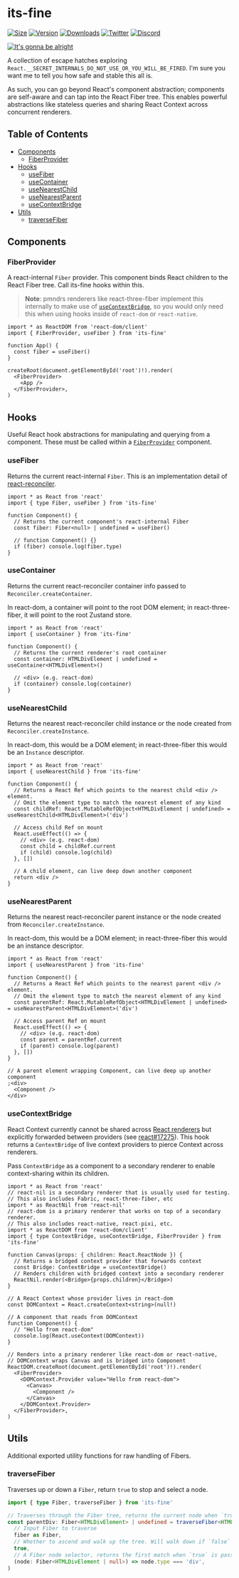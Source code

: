 # its-fine

[![Size](https://img.shields.io/bundlephobia/minzip/its-fine?label=gzip&style=flat&colorA=000000&colorB=000000)](https://bundlephobia.com/package/its-fine)
[![Version](https://img.shields.io/npm/v/its-fine?style=flat&colorA=000000&colorB=000000)](https://npmjs.com/package/its-fine)
[![Downloads](https://img.shields.io/npm/dt/its-fine.svg?style=flat&colorA=000000&colorB=000000)](https://npmjs.com/package/its-fine)
[![Twitter](https://img.shields.io/twitter/follow/pmndrs?label=%40pmndrs&style=flat&colorA=000000&colorB=000000&logo=twitter&logoColor=000000)](https://twitter.com/pmndrs)
[![Discord](https://img.shields.io/discord/740090768164651008?style=flat&colorA=000000&colorB=000000&label=discord&logo=discord&logoColor=000000)](https://discord.gg/poimandres)

<p align="left">
  <a id="cover" href="#cover">
    <img src=".github/itsfine.jpg" alt="It's gonna be alright" />
  </a>
</p>

A collection of escape hatches exploring `React.__SECRET_INTERNALS_DO_NOT_USE_OR_YOU_WILL_BE_FIRED`. I'm sure you want me to tell you how safe and stable this all is.

As such, you can go beyond React's component abstraction; components are self-aware and can tap into the React Fiber tree. This enables powerful abstractions like stateless queries and sharing React Context across concurrent renderers.

## Table of Contents

- [Components](#components)
  - [FiberProvider](#fiberprovider)
- [Hooks](#hooks)
  - [useFiber](#useFiber)
  - [useContainer](#useContainer)
  - [useNearestChild](#useNearestChild)
  - [useNearestParent](#useNearestParent)
  - [useContextBridge](#useContextBridge)
- [Utils](#utils)
  - [traverseFiber](#traverseFiber)

## Components

### FiberProvider

A react-internal `Fiber` provider. This component binds React children to the React Fiber tree. Call its-fine hooks within this.

> **Note**: pmndrs renderers like react-three-fiber implement this internally to make use of [`useContextBridge`](#usecontextbridge), so you would only need this when using hooks inside of `react-dom` or `react-native`.

```tsx
import * as ReactDOM from 'react-dom/client'
import { FiberProvider, useFiber } from 'its-fine'

function App() {
  const fiber = useFiber()
}

createRoot(document.getElementById('root')!).render(
  <FiberProvider>
    <App />
  </FiberProvider>,
)
```

## Hooks

Useful React hook abstractions for manipulating and querying from a component. These must be called within a [`FiberProvider`](#fiberprovider) component.

### useFiber

Returns the current react-internal `Fiber`. This is an implementation detail of [react-reconciler](https://github.com/facebook/react/tree/main/packages/react-reconciler).

```tsx
import * as React from 'react'
import { type Fiber, useFiber } from 'its-fine'

function Component() {
  // Returns the current component's react-internal Fiber
  const fiber: Fiber<null> | undefined = useFiber()

  // function Component() {}
  if (fiber) console.log(fiber.type)
}
```

### useContainer

Returns the current react-reconciler container info passed to `Reconciler.createContainer`.

In react-dom, a container will point to the root DOM element; in react-three-fiber, it will point to the root Zustand store.

```tsx
import * as React from 'react'
import { useContainer } from 'its-fine'

function Component() {
  // Returns the current renderer's root container
  const container: HTMLDivElement | undefined = useContainer<HTMLDivElement>()

  // <div> (e.g. react-dom)
  if (container) console.log(container)
}
```

### useNearestChild

Returns the nearest react-reconciler child instance or the node created from `Reconciler.createInstance`.

In react-dom, this would be a DOM element; in react-three-fiber this would be an `Instance` descriptor.

```tsx
import * as React from 'react'
import { useNearestChild } from 'its-fine'

function Component() {
  // Returns a React Ref which points to the nearest child <div /> element.
  // Omit the element type to match the nearest element of any kind
  const childRef: React.MutableRefObject<HTMLDivElement | undefined> = useNearestChild<HTMLDivElement>('div')

  // Access child Ref on mount
  React.useEffect(() => {
    // <div> (e.g. react-dom)
    const child = childRef.current
    if (child) console.log(child)
  }, [])

  // A child element, can live deep down another component
  return <div />
}
```

### useNearestParent

Returns the nearest react-reconciler parent instance or the node created from `Reconciler.createInstance`.

In react-dom, this would be a DOM element; in react-three-fiber this would be an instance descriptor.

```tsx
import * as React from 'react'
import { useNearestParent } from 'its-fine'

function Component() {
  // Returns a React Ref which points to the nearest parent <div /> element.
  // Omit the element type to match the nearest element of any kind
  const parentRef: React.MutableRefObject<HTMLDivElement | undefined> = useNearestParent<HTMLDivElement>('div')

  // Access parent Ref on mount
  React.useEffect(() => {
    // <div> (e.g. react-dom)
    const parent = parentRef.current
    if (parent) console.log(parent)
  }, [])
}

// A parent element wrapping Component, can live deep up another component
;<div>
  <Component />
</div>
```

### useContextBridge

React Context currently cannot be shared across [React renderers](https://reactjs.org/docs/codebase-overview.html#renderers) but explicitly forwarded between providers (see [react#17275](https://github.com/facebook/react/issues/17275)). This hook returns a `ContextBridge` of live context providers to pierce Context across renderers.

Pass `ContextBridge` as a component to a secondary renderer to enable context-sharing within its children.

```tsx
import * as React from 'react'
// react-nil is a secondary renderer that is usually used for testing.
// This also includes Fabric, react-three-fiber, etc
import * as ReactNil from 'react-nil'
// react-dom is a primary renderer that works on top of a secondary renderer.
// This also includes react-native, react-pixi, etc.
import * as ReactDOM from 'react-dom/client'
import { type ContextBridge, useContextBridge, FiberProvider } from 'its-fine'

function Canvas(props: { children: React.ReactNode }) {
  // Returns a bridged context provider that forwards context
  const Bridge: ContextBridge = useContextBridge()
  // Renders children with bridged context into a secondary renderer
  ReactNil.render(<Bridge>{props.children}</Bridge>)
}

// A React Context whose provider lives in react-dom
const DOMContext = React.createContext<string>(null!)

// A component that reads from DOMContext
function Component() {
  // "Hello from react-dom"
  console.log(React.useContext(DOMContext))
}

// Renders into a primary renderer like react-dom or react-native,
// DOMContext wraps Canvas and is bridged into Component
ReactDOM.createRoot(document.getElementById('root')!).render(
  <FiberProvider>
    <DOMContext.Provider value="Hello from react-dom">
      <Canvas>
        <Component />
      </Canvas>
    </DOMContext.Provider>
  </FiberProvider>,
)
```

## Utils

Additional exported utility functions for raw handling of Fibers.

### traverseFiber

Traverses up or down a `Fiber`, return `true` to stop and select a node.

```ts
import { type Fiber, traverseFiber } from 'its-fine'

// Traverses through the Fiber tree, returns the current node when `true` is passed via selector
const parentDiv: Fiber<HTMLDivElement> | undefined = traverseFiber<HTMLDivElement>(
  // Input Fiber to traverse
  fiber as Fiber,
  // Whether to ascend and walk up the tree. Will walk down if `false`
  true,
  // A Fiber node selector, returns the first match when `true` is passed
  (node: Fiber<HTMLDivElement | null>) => node.type === 'div',
)
```
